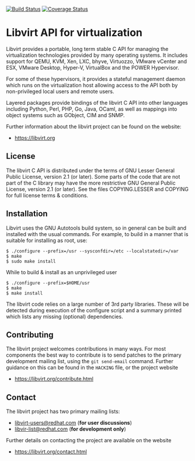 [![Build Status](https://travis-ci.org/libvirt/libvirt.svg)](https://travis-ci.org/libvirt/libvirt)
[![Coverage Status](https://coveralls.io/repos/github/libvirt/libvirt/badge.svg)](https://coveralls.io/github/libvirt/libvirt)

Libvirt API for virtualization
==============================

Libvirt provides a portable, long term stable C API for managing the
virtualization technologies provided by many operating systems. It
includes support for QEMU, KVM, Xen, LXC, bhyve, Virtuozzo, VMware
vCenter and ESX, VMware Desktop, Hyper-V, VirtualBox and the POWER
Hypervisor.

For some of these hypervisors, it provides a stateful management
daemon which runs on the virtualization host allowing access to the
API both by non-privileged local users and remote users.

Layered packages provide bindings of the libvirt C API into other
languages including Python, Perl, PHP, Go, Java, OCaml, as well as
mappings into object systems such as GObject, CIM and SNMP.

Further information about the libvirt project can be found on the
website:

*  <https://libvirt.org>


License
-------

The libvirt C API is distributed under the terms of GNU Lesser General
Public License, version 2.1 (or later). Some parts of the code that are
not part of the C library may have the more restrictive GNU General
Public License, version 2.1 (or later). See the files COPYING.LESSER
and COPYING for full license terms & conditions.


Installation
------------

Libvirt uses the GNU Autotools build system, so in general can be built
and installed with the usual commands. For example, to build in a manner
that is suitable for installing as root, use:

```
$ ./configure --prefix=/usr --sysconfdir=/etc --localstatedir=/var
$ make
$ sudo make install
```

While to build & install as an unprivileged user

```
$ ./configure --prefix=$HOME/usr
$ make
$ make install
```


The libvirt code relies on a large number of 3rd party libraries. These will
be detected during execution of the configure script and a summary printed
which lists any missing (optional) dependencies.


Contributing
------------

The libvirt project welcomes contributions in many ways. For most components
the best way to contribute is to send patches to the primary development
mailing list, using the `git send-email` command. Further guidance on this
can be found in the `HACKING` file, or the project website

* <https://libvirt.org/contribute.html>


Contact
-------

The libvirt project has two primary mailing lists:

 * libvirt-users@redhat.com (**for user discussions**)
 * libvir-list@redhat.com (**for development only**)

Further details on contacting the project are available on the website

* <https://libvirt.org/contact.html>
